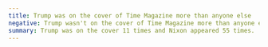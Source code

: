 ```yaml
---
title: Trump was on the cover of Time Magazine more than anyone else
negative: Trump wasn't on the cover of Time Magazine more than anyone else
summary: Trump was on the cover 11 times and Nixon appeared 55 times.
---
```

